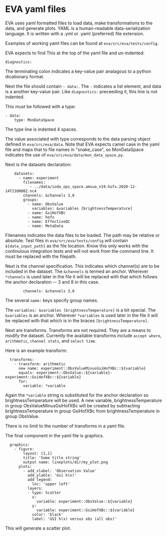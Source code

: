 # EVA yaml files

EVA uses yaml formatted files to load data, make transformations to the data, and generate plots.  YAML is a human-readable data-serialization language.  It is written with a .yml or .yaml (preferred) file extension.

Examples of working yaml files can be found at `eva/src/eva/tests/config`.  

EVA expects to find This at the top of the yaml file and un-indented:

```
diagnostics:
```

The terminating colon indicates a key-value pair analagous to a python dicationary format.  

Next the file should contain `- data:`.  The `-` indicates a list element, and data is a another key-value pair.  Like `diagnostics:` preceeding it, this line is not indented.

This must be followed with a type:

```
- data:
    type: MonDataSpace
```

The type line is indented 4 spaces.

The value associated with type corresponds to the data parsing object defined in `eva/src/eva/data`.  Note that EVA expects camel case in the yaml file and maps that to file names in "snake_case", so MonDataSpace indicates the use of `eva/src/eva/data/mon_data_space.py`.

Next is the datasets declaration:

```
    datasets:
      - name: experiment
        filenames:
           - ../data/ioda_ops_space.amsua_n19.hofx.2020-12-14T210000Z.nc4
        channels: &channels 3,8
        groups:
          - name: ObsValue
            variables: &variables [brightnessTemperature]
          - name: GsiHofXBc
          - name: hofx
          - name: EffectiveQC
          - name: MetaData
```

Filenames indicates the data files to be loaded.  The path may be relative or absolute.  Test files in `eva/src/eva/tests/config` will contain `${data_input_path}` as the file location.  Know this only works with the continuious integration tests and will not work from the command line.  It must be replaced with the filepath.

Next is  the channel specification.  This indicates which channel(s) are to be included in the dataset.  The `&channels` is termed an anchor.  Wherever `*channels` is used later in the file it will be replaced with that which follows the anchor declaration -- 3 and 8 in this case. 

```
        channels: &channels 3,8
```

The several `name:` keys specify group names.  

The `variables: &variables [brightnessTemperature]` is a bit special.  The `&variables` is an anchor.  Wherever `*variables` is used later in the file it will be replaced with that which is in the braces `[brightnessTemperature]`.

Next are transforms.  Transforms are not required.  They are a means to modify the dataset.  Currently the available transforms include `accept where`, `arithmetic`, `channel stats`, and `select time`.  

Here is an example transform:

```
  transforms:
    - transform: arithmetic
      new name: experiment::ObsValueMinusGsiHofXBc::${variable}
      equals: experiment::ObsValue::${variable}-experiment::GsiHofXBc::${variable}
      for:
        variable: *variable
```

Again the `*variable` string is substituted for the anchor declaration so brightnessTemperature will be used.  A new variable, brightnessTemperature in group ObsValueMinusGsiHofXBc will be created by subtracting brightnessTemperature in group GsiHofXBc from brightnessTemperature in group ObsValue.

There is no limit to the number of transforms in a yaml file.  

The final component in the yaml file is graphics.  

```
  graphics:
    - figure:
        layout: [1,1]
        title: 'Some title string'
        output name: lineplots/dir/my_plot.png
      plots:
        - add_xlabel: 'Observation Value'
          add_ylable: 'Gsi h(x)'
          add legend: 
            loc: 'upper left'
          layers:
          - type: Scatter
            x: 
              variable: experiment::ObsValue::${variable}
            y:
              variable: experiment::GsiHofXBc::${variable}
            color: 'black'
            label: 'GSI h(x) versus obs (all obs)'
```

This will generate a scatter plot. 
